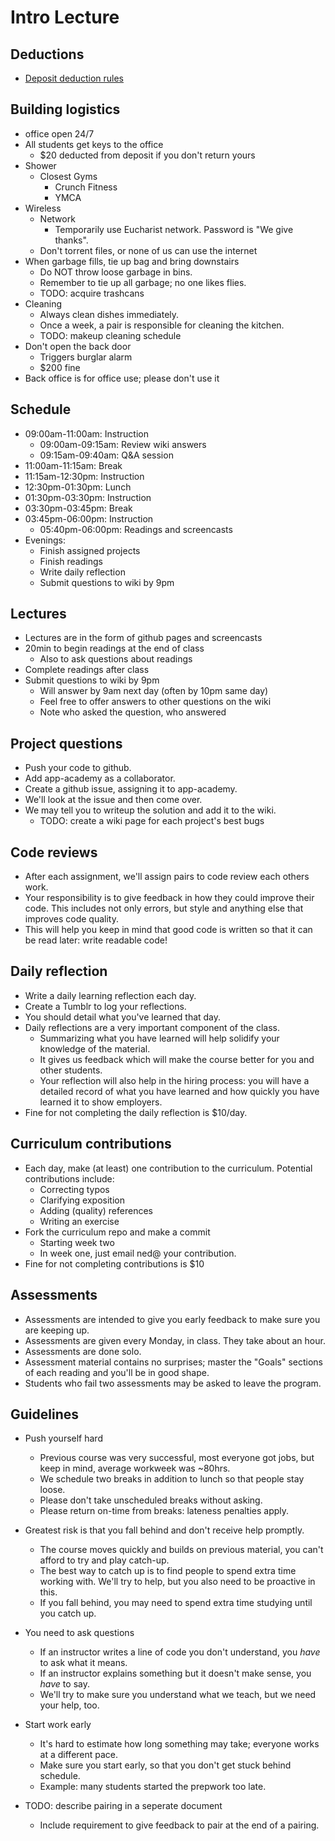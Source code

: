 # Intro Lecture

## Deductions
* [Deposit deduction rules](course-rules.md)

## Building logistics
* office open 24/7
* All students get keys to the office
  * $20 deducted from deposit if you don't return yours
* Shower
  * Closest Gyms
    * Crunch Fitness
    * YMCA
* Wireless
  * Network
    * Temporarily use Eucharist network. Password is "We give thanks".
  * Don't torrent files, or none of us can use the internet
* When garbage fills, tie up bag and bring downstairs
  * Do NOT throw loose garbage in bins.
  * Remember to tie up all garbage; no one likes flies.
  * TODO: acquire trashcans
* Cleaning
  * Always clean dishes immediately.
  * Once a week, a pair is responsible for cleaning the kitchen.
  * TODO: makeup cleaning schedule
* Don't open the back door
  * Triggers burglar alarm
  * $200 fine
* Back office is for office use; please don't use it

## Schedule
* 09:00am-11:00am: Instruction
  * 09:00am-09:15am: Review wiki answers
  * 09:15am-09:40am: Q&A session
* 11:00am-11:15am: Break
* 11:15am-12:30pm: Instruction
* 12:30pm-01:30pm: Lunch
* 01:30pm-03:30pm: Instruction
* 03:30pm-03:45pm: Break
* 03:45pm-06:00pm: Instruction
  * 05:40pm-06:00pm: Readings and screencasts
* Evenings:
  * Finish assigned projects
  * Finish readings
  * Write daily reflection
  * Submit questions to wiki by 9pm

## Lectures
* Lectures are in the form of github pages and screencasts
* 20min to begin readings at the end of class
  * Also to ask questions about readings
* Complete readings after class
* Submit questions to wiki by 9pm
  * Will answer by 9am next day (often by 10pm same day)
  * Feel free to offer answers to other questions on the wiki
  * Note who asked the question, who answered

## Project questions
* Push your code to github.
* Add app-academy as a collaborator.
* Create a github issue, assigning it to app-academy.
* We'll look at the issue and then come over.
* We may tell you to writeup the solution and add it to the wiki.
  * TODO: create a wiki page for each project's best bugs

## Code reviews
* After each assignment, we'll assign pairs to code review each others
  work.
* Your responsibility is to give feedback in how they could improve
  their code. This includes not only errors, but style and anything
  else that improves code quality.
* This will help you keep in mind that good code is written so that it
  can be read later: write readable code!

## Daily reflection
* Write a daily learning reflection each day.
* Create a Tumblr to log your reflections.
* You should detail what you've learned that day.
* Daily reflections are a very important component of the class.
  * Summarizing what you have learned will help solidify your
    knowledge of the material.
  * It gives us feedback which will make the course better for you and
    other students.
  * Your reflection will also help in the hiring process: you will
    have a detailed record of what you have learned and how quickly
    you have learned it to show employers.
* Fine for not completing the daily reflection is $10/day.

## Curriculum contributions
* Each day, make (at least) one contribution to the
  curriculum. Potential contributions include:
  * Correcting typos
  * Clarifying exposition
  * Adding (quality) references
  * Writing an exercise
* Fork the curriculum repo and make a commit
  * Starting week two
  * In week one, just email ned@ your contribution.
* Fine for not completing contributions is $10

## Assessments
* Assessments are intended to give you early feedback to make sure you
  are keeping up.
* Assessments are given every Monday, in class. They take about an
  hour.
* Assessments are done solo.
* Assessment material contains no surprises; master the "Goals"
  sections of each reading and you'll be in good shape.
* Students who fail two assessments may be asked to leave the program.

## Guidelines
* Push yourself hard
  * Previous course was very successful, most everyone got jobs, but
    keep in mind, average workweek was ~80hrs.
  * We schedule two breaks in addition to lunch so that people stay
    loose.
  * Please don't take unscheduled breaks without asking.
  * Please return on-time from breaks: lateness penalties apply.
* Greatest risk is that you fall behind and don't receive help
  promptly.
  * The course moves quickly and builds on previous material, you
    can't afford to try and play catch-up.
  * The best way to catch up is to find people to spend extra time
    working with. We'll try to help, but you also need to be
    proactive in this.
  * If you fall behind, you may need to spend extra time studying
    until you catch up.
* You need to ask questions
  * If an instructor writes a line of code you don't understand, you
    _have_ to ask what it means.
  * If an instructor explains something but it doesn't make sense, you
    _have_ to say.
  * We'll try to make sure you understand what we teach, but we need
    your help, too.
* Start work early
  * It's hard to estimate how long something may take; everyone works
    at a different pace.
  * Make sure you start early, so that you don't get stuck behind
    schedule.
  * Example: many students started the prepwork too late.

* TODO: describe pairing in a seperate document
  * Include requirement to give feedback to pair at the end of a
    pairing.
